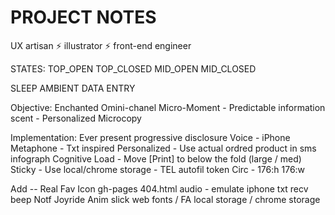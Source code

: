 PROJECT NOTES
=============
UX artisan ⚡ illustrator ⚡ front-end engineer

STATES:
TOP_OPEN
TOP_CLOSED
MID_OPEN
MID_CLOSED

SLEEP
AMBIENT
DATA ENTRY


Objective: Enchanted Omini-chanel Micro-Moment - Predictable information scent - Personalized Microcopy

Implementation: Ever present progressive disclosure
Voice - iPhone Metaphone - Txt inspired
Personalized - Use actual ordred product in sms infograph
Cognitive Load - Move [Print] to below the fold (large / med)
Sticky - Use local/chrome storage - TEL autofil token
Circ - 176:h 176:w 

Add --
Real Fav Icon
gh-pages 404.html
audio - emulate iphone txt recv beep
Notf
Joyride
Anim
slick
web fonts / FA
local storage / chrome storage
